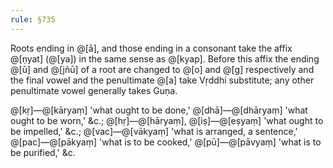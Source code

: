 ```yaml
---
rule: §735
---
```


Roots ending in @[ā], and those ending in a consonant take the affix @[ṇyat] (@[ya]) in the same sense as @[kyap]. Before this affix the ending @[ū] and @[jñū] of a root are changed to @[o] and @[g] respectively and the final vowel and the penultimate @[a] take Vṛddhi substitute; any other penultimate vowel generally takes Guṇa.

@[kṛ]—@[kāryaṃ] 'what ought to be done,' @[dhā]—@[dhāryaṃ] 'what ought to be worn,' &c.; @[hṛ]—@[hāryaṃ], @[iṣ]—@[eṣyaṃ] 'what ought to be impelled,' &c.; @[vac]—@[vākyaṃ] 'what is arranged, a sentence,' @[pac]—@[pākyaṃ] 'what is to be cooked,' @[pū]—@[pāvyaṃ] 'what is to be purified,' &c.